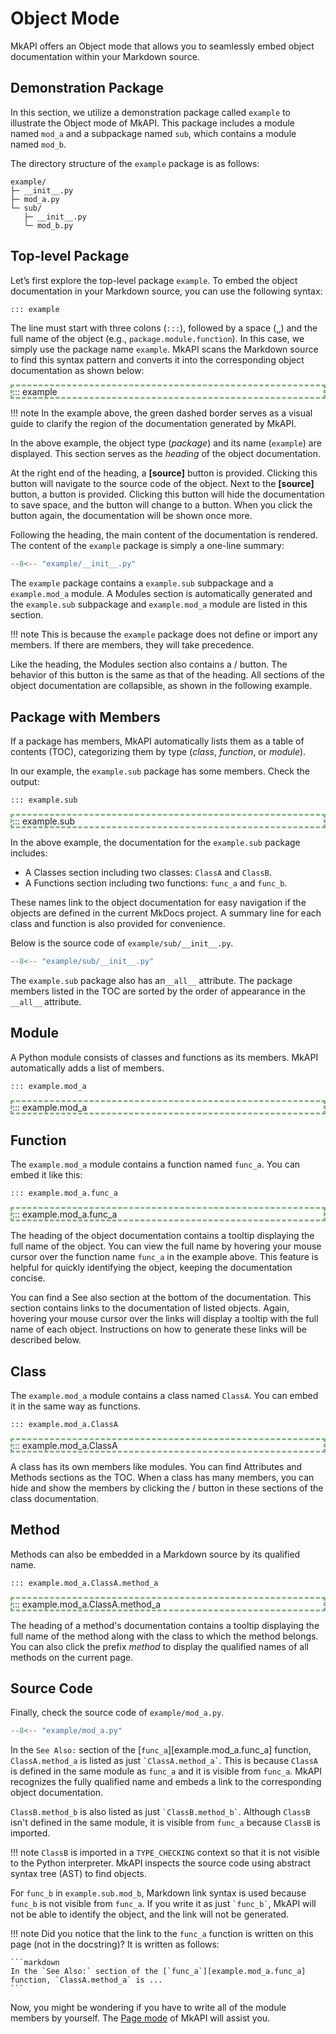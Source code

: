 # Object Mode

MkAPI offers an Object mode that allows you to seamlessly
embed object documentation within your Markdown source.

## Demonstration Package

In this section, we utilize a demonstration package called
`example` to illustrate the Object mode of MkAPI.
This package includes a module named `mod_a` and a subpackage named `sub`,
which contains a module named `mod_b`.

The directory structure of the `example` package is as follows:

```text
example/
├─ __init__.py
├─ mod_a.py
└─ sub/
   ├─ __init__.py
   └─ mod_b.py
```

## Top-level Package

Let’s first explore the top-level package `example`.
To embed the object documentation in your Markdown source,
you can use the following syntax:

```markdown
::: example
```

The line must start with three colons (`:::`), followed by a
space (<code>&blank;</code>) and the full name of the object
(e.g., `package.module.function`).
In this case, we simply use the package name `example`.
MkAPI scans the Markdown source to find this syntax pattern
and converts it into the corresponding object documentation
as shown below:

<div markdown="1" style="border: 3px dashed #22772288;">
::: example
</div>

!!! note
    In the example above, the green dashed border serves as a visual
    guide to clarify the region of the documentation generated by MkAPI.

In the above example,
the object type (*package*) and its name (`example`) are displayed.
This section serves as the *heading* of the object documentation.

At the right end of the heading, a **[source]** button is provided.
Clicking this button will navigate to the source code of the object.
Next to the **[source]** button, a
<i class="fa-regular fa-square-minus"></i>
button is provided.
Clicking this button will hide the documentation to save space, and
the button will change to a
<i class="fa-regular fa-square-plus"></i>
button.
When you click the
<i class="fa-regular fa-square-plus"></i>
button again, the documentation will be
shown once more.

Following the heading, the main content of the documentation is rendered.
The content of the `example` package is simply a one-line summary:

```python title="example/__init__.py"
--8<-- "example/__init__.py"
```

The `example` package contains a `example.sub` subpackage and a `example.mod_a` module.
A <span class="mkapi-section-name">Modules</span>
section is automatically generated and the `example.sub` subpackage
and `example.mod_a` module are listed in this section.

!!! note
    This is because the `example` package does not define or import any members.
    If there are members, they will take precedence.

Like the heading, the
<span class="mkapi-section-name">Modules</span>
section also contains a
<i class="fa-regular fa-square-minus"></i>/<i class="fa-regular fa-square-plus"></i>
button.
The behavior of this button is the same as that of the heading.
All sections of the object documentation are collapsible,
as shown in the following example.

## Package with Members

If a package has members, MkAPI automatically lists them
as a table of contents (TOC),
categorizing them by type (*class*, *function*, or *module*).

In our example, the `example.sub` package has some members.
Check the output:

```markdown
::: example.sub
```

<div markdown="1" style="border: 3px dashed #22772288;">
::: example.sub
</div>

In the above example, the documentation for the `example.sub`
package includes:

- A <span class="mkapi-section-name">Classes</span> section
  including two classes: `ClassA` and `ClassB`.
- A <span class="mkapi-section-name">Functions</span> section
  including two functions: `func_a` and `func_b`.

These names link to the object documentation for easy navigation
if the objects are defined in the current MkDocs project.
A summary line for each class and function is also provided for convenience.

Below is the source code of `example/sub/__init__.py`.

```python title="example/sub/__init__.py"
--8<-- "example/sub/__init__.py"
```

The `example.sub` package also has an`__all__` attribute.
The package members listed in the TOC are sorted by the order
of appearance in the `__all__` attribute.

## Module

A Python module consists of classes and functions as its members.
MkAPI automatically adds a list of members.

```markdown
::: example.mod_a
```

<div markdown="1" style="border: 3px dashed #22772288;">
::: example.mod_a
</div>

## Function

The `example.mod_a` module contains a function
named `func_a`. You can embed it like this:

```markdown
::: example.mod_a.func_a
```

<div markdown="1" style="border: 3px dashed #22772288;">
::: example.mod_a.func_a
</div>

The heading of the object documentation
contains a tooltip displaying the full name of the object.
You can view the full name by hovering your mouse cursor over the
function name `func_a` in the example above.
This feature is helpful for quickly identifying the object,
keeping the documentation concise.

You can find a <span class="mkapi-section-name">See also</span>
section at the bottom of the documentation.
This section contains links to the documentation of listed objects.
Again, hovering your mouse cursor over the links will display a tooltip
with the full name of each object.
Instructions on how to generate these links will be described below.

## Class

The `example.mod_a` module contains a class
named `ClassA`. You can embed it in the same way as functions.

```markdown
::: example.mod_a.ClassA
```

<div markdown="1" style="border: 3px dashed #22772288;">
::: example.mod_a.ClassA
</div>

A class has its own members like modules.
You can find <span class="mkapi-section-name">Attributes</span> and
<span class="mkapi-section-name">Methods</span> sections
as the TOC.
When a class has many members, you can hide and show
the members by clicking the
<i class="fa-regular fa-square-minus"></i>/<i class="fa-regular fa-square-plus"></i>
button in these sections of the class documentation.

## Method

Methods can also be embedded in a Markdown source
by its qualified name.

```markdown
::: example.mod_a.ClassA.method_a
```

<div markdown="1" style="border: 3px dashed #22772288;">
::: example.mod_a.ClassA.method_a
</div>

The heading of a method's documentation
contains a tooltip displaying the full name of the method
along with the class to which the method belongs.
You can also click the prefix *method* to display the
qualified names of all methods on the current page.

## Source Code

Finally, check the source code of `example/mod_a.py`.

```python title="example/mod_a.py"
--8<-- "example/mod_a.py"
```

In the `See Also:` section of the
[`func_a`][example.mod_a.func_a] function,
`ClassA.method_a` is listed as just `` `ClassA.method_a` ``.
This is because `ClassA` is defined in the same module
as `func_a` and it is visible from `func_a`.
MkAPI recognizes the fully qualified name
and embeds a link to the corresponding object documentation.

`ClassB.method_b` is also listed as just `` `ClassB.method_b` ``.
Although `ClassB` isn't defined in the same module,
it is visible from `func_a` because `ClassB` is imported.

!!! note
    `ClassB` is imported in a `TYPE_CHECKING` context so that
    it is not visible to the Python interpreter.
    MkAPI inspects the source code using abstract syntax tree (AST)
    to find objects.

For `func_b` in `example.sub.mod_b`,
Markdown link syntax is used because `func_b` is not
visible from `func_a`.
If you write it as just `` `func_b` ``,
MkAPI will not be able to identify the object, and
the link will not be generated.

!!! note
    Did you notice that the link to the `func_a` function
    is written on this page (not in the docstring)?
    It is written as follows:

    ```markdown
    In the `See Also:` section of the [`func_a`][example.mod_a.func_a]
    function, `ClassA.method_a` is ...
    ```

Now, you might be wondering if you have to write all of the
module members by yourself.
The [Page mode](page.md) of MkAPI will assist you.
